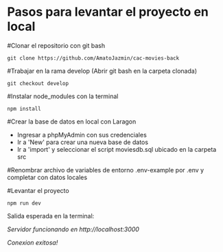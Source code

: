 # Pasos para levantar el proyecto en local

#Clonar el repositorio con git bash

    git clone https://github.com/AmatoJazmin/cac-movies-back

#Trabajar en la rama develop (Abrir git bash en la carpeta clonada)

    git checkout develop

#Instalar node_modules con la terminal

    npm install

#Crear la base de datos en local con Laragon

  - Ingresar a phpMyAdmin con sus credenciales
  - Ir a 'New' para crear una nueva base de datos
  - Ir a 'import' y seleccionar el script moviesdb.sql ubicado en la carpeta src

#Renombrar archivo de variables de entorno .env-example por .env y completar con datos locales

#Levantar el proyecto

    npm run dev

Salida esperada en la terminal:

*Servidor funcionando en http://localhost:3000*
  
*Conexion exitosa!*
    
